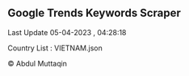 

## Google Trends Keywords Scraper 
 
Last Update 05-04-2023 , 04:28:18

Country List :
VIETNAM.json



© Abdul Muttaqin 
